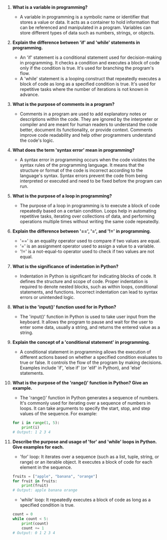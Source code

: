 1. **What is a variable in programming?**
    - A variable in programming is a symbolic name or identifier that stores a value or data. It acts as a container to hold information that can be referenced and manipulated in a program. Variables can store different types of data such as numbers, strings, or objects.

2. **Explain the difference between 'if' and 'while' statements in programming.**
    - An 'if' statement is a conditional statement used for decision-making in programming. It checks a condition and executes a block of code only if the condition is true. It's used for branching the program's flow.
    - A 'while' statement is a looping construct that repeatedly executes a block of code as long as a specified condition is true. It's used for repetitive tasks where the number of iterations is not known in advance.

3. **What is the purpose of comments in a program?**
    - Comments in a program are used to add explanatory notes or descriptions within the code. They are ignored by the interpreter or compiler and are meant for human readers to understand the code better, document its functionality, or provide context. Comments improve code readability and help other programmers understand the code's logic.

4. **What does the term 'syntax error' mean in programming?**
    - A syntax error in programming occurs when the code violates the syntax rules of the programming language. It means that the structure or format of the code is incorrect according to the language's syntax. Syntax errors prevent the code from being interpreted or executed and need to be fixed before the program can run.

5. **What is the purpose of a loop in programming?**
    - The purpose of a loop in programming is to execute a block of code repeatedly based on a certain condition. Loops help in automating repetitive tasks, iterating over collections of data, and performing operations multiple times without writing the same code repeatedly.

6. **Explain the difference between '==', '=', and '!=' in programming.**
    - '==' is an equality operator used to compare if two values are equal.
    - '=' is an assignment operator used to assign a value to a variable.
    - '!=' is a not-equal-to operator used to check if two values are not equal.

7. **What is the significance of indentation in Python?**
    - Indentation in Python is significant for indicating blocks of code. It defines the structure and scope of code. Proper indentation is required to denote nested blocks, such as within loops, conditional statements, and functions. Incorrect indentation can lead to syntax errors or unintended logic.

8. **What is the 'input()' function used for in Python?**
    - The 'input()' function in Python is used to take user input from the keyboard. It allows the program to pause and wait for the user to enter some data, usually a string, and returns the entered value as a string.

9. **Explain the concept of a 'conditional statement' in programming.**
    - A conditional statement in programming allows the execution of different actions based on whether a specified condition evaluates to true or false. It controls the flow of the program by making decisions. Examples include 'if', 'else if' (or 'elif' in Python), and 'else' statements.

10. **What is the purpose of the 'range()' function in Python? Give an example.**
    - The 'range()' function in Python generates a sequence of numbers. It's commonly used for iterating over a sequence of numbers in loops. It can take arguments to specify the start, stop, and step values of the sequence. For example:
    ```python
    for i in range(1, 5):
        print(i)
    # Output: 1 2 3 4
    ```

11. **Describe the purpose and usage of 'for' and 'while' loops in Python. Give examples for each.**
    - 'for' loop: It iterates over a sequence (such as a list, tuple, string, or range) or an iterable object. It executes a block of code for each element in the sequence.
    ```python
    fruits = ["apple", "banana", "orange"]
    for fruit in fruits:
        print(fruit)
    # Output: apple banana orange
    ```

    - 'while' loop: It repeatedly executes a block of code as long as a specified condition is true.
    ```python
    count = 0
    while count < 5:
        print(count)
        count += 1
    # Output: 0 1 2 3 4
    ```

